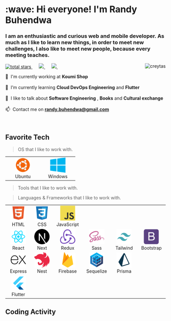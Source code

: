 <h1 align="left" id="macropower-title">:wave: Hi everyone! I'm Randy Buhendwa</h1>
<h3 align="left">I am an enthusiastic and curious web and mobile developer. As much as I like to learn new things, in order to meet new challenges, I also like to meet new people, because every meeting teaches.</h3>

<p align="left">
<a href="https://github.com/DenverCoder1?tab=repositories&sort=stargazers">
    <img alt="total stars" title="Total stars on GitHub" src="https://custom-icon-badges.demolab.com/github/stars/creytas?color=55960c&style=for-the-badge&labelColor=488207&logo=star"/>
</a>&nbsp;&nbsp;&nbsp;&nbsp;
<a href="https://www.facebook.com/creytas"><img src="https://img.shields.io/badge/facebook-%233B5998.svg?&style=for-the-badge&logo=facebook&logoColor=white" />
</a>&nbsp;&nbsp;&nbsp;&nbsp;
<a href="https://www.linkedin.com/in/creytas/"><img src="https://img.shields.io/badge/linkedin-%230077B5.svg?&style=for-the-badge&logo=linkedin&logoColor=white" />
</a>&nbsp;&nbsp;&nbsp;&nbsp;
<a href="#macropower-title">
  <img src="https://raw.githubusercontent.com/creytas/github-stats-transparent/output/generated/overview.svg" alt="creytas" align="right" />
</a>

 :office: &nbsp;I'm currently working at **Koumi Shop** <br><br>
 :seedling: &nbsp;I’m currently learning **Cloud DevOps Engineering** and **Flutter**<br><br>
 :speech_balloon: &nbsp;I like to talk about **Software Engineering** , **Books** and **Cultural exchange**<br><br>
 :mailbox: &nbsp;Contact me on <b><a href="mailto: randy.buhendwa@gmail.com">randy.buhendwa@gmail.com</a></b><br>

<br>

<h2 align="left" id="macropower-tech">Favorite Tech</h2>

> OS that I like to work with.
<table>
  <tr>
    <td align="center" width="96">
      <a href="#macropower-tech">
        <img src="./img/ubuntu.png" width="48" height="48" alt="Ubuntu" />
      </a>
      <br>Ubuntu
    </td>
    <td align="center" width="96">
      <a href="#macropower-tech">
        <img src="./img/Windows_Phone_icon-icons.com_66782.png" width="48" height="48" alt="Windows" />
      </a>
      <br>Windows
    </td>
  </tr>
</table>

> Tools that I like to work with.

> Languages & Frameworks that I like to work with.
<table>
  <tr>
    <td align="center" width="96">
      <a href="#macropower-tech">
        <img src="./img/html.png" width="48" height="48" alt="html" />
      </a>
      <br>HTML
    </td>
    <td align="center" width="96">
      <a href="#macropower-tech">
        <img src="./img/css.png" width="48" height="48" alt="css" />
      </a>
      <br>CSS
    </td>
    <td align="center" width="96">
      <a href="#macropower-tech">
        <img src="./img/javascript.png" width="48" height="48" alt="javascript" />
      </a>
      <br>JavaScript
    </td>      
  </tr>

  <tr>
    <td align="center" width="96">
      <a href="#macropower-tech">
        <img src="./img/reactJs.png" width="48" height="48" alt="react js" />
      </a>
      <br>React
    </td>
    <td align="center" width="96">
      <a href="#macropower-tech">
        <img src="./img/nextJs.png" width="48" height="48" alt="next js" />
      </a>
      <br>Next
    </td>
    <td align="center" width="96">
      <a href="#macropower-tech">
        <img src="./img/redux.png" width="48" height="48" alt="Redux" />
      </a>
      <br>Redux
    </td>      
    <td align="center" width="96">
      <a href="#macropower-tech">
        <img src="./img/sass.png" width="48" height="48" alt="sass" />
      </a>
      <br>Sass
    </td>
    <td align="center" width="96">
      <a href="#macropower-tech">
        <img src="./img/tailwind.png" width="48" height="48" alt="tailwind" />
      </a>
      <br>Tailwind
    </td>
    <td align="center" width="96">
      <a href="#macropower-tech">
        <img src="./img/bootstrap.png" width="48" height="48" alt="bootstrap" />
      </a>
      <br>Bootstrap
    </td>      
  </tr>  

  <tr>
    <td align="center" width="96">
      <a href="#macropower-tech">
        <img src="./img/expressJs.png" width="48" height="48" alt="express js" />
      </a>
      <br>Express
    </td>
    <td align="center" width="96">
      <a href="#macropower-tech">
        <img src="./img/nestJs.png" width="48" height="48" alt="nest js" />
      </a>
      <br>Nest
    </td>
    <td align="center" width="96">
      <a href="#macropower-tech">
        <img src="./img/firebase_logo_icon_171157.png" width="48" height="48" alt="firebase" />
      </a>
      <br>Firebase
    </td>      
    <td align="center" width="96">
      <a href="#macropower-tech">
        <img src="./img/sequelize_original_logo_icon_146348.png" width="48" height="48" alt="sequelize" />
      </a>
      <br>Sequelize
    </td>
    <td align="center" width="96">
      <a href="#macropower-tech">
        <img src="./img/file_type_light_prisma_icon_130444.png" width="48" height="48" alt="prisma" />
      </a>
      <br>Prisma
    </td>     
  </tr>
  <tr>
    <td align="center" width="96">
      <a href="#macropower-tech">
        <img src="./img/flutter.png" width="48" height="48" alt="flutter" />
      </a>
      <br>Flutter
    </td>  
  </tr>  
</table>

<h2 align="left">Coding Activity</h2>
